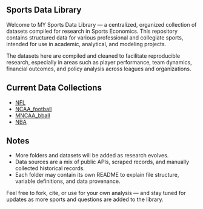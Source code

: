 ## Sports Data Library

Welcome to MY Sports Data Library — a centralized, organized collection of datasets compiled for research in Sports Economics. This repository contains structured data for various professional and collegiate sports, intended for use in academic, analytical, and modeling projects.

The datasets here are compiled and cleaned to facilitate reproducible research, especially in areas such as player performance, team dynamics, financial outcomes, and policy analysis across leagues and organizations.

## Current Data Collections

- [NFL](https://github.com/jameskemper/sports_data_library/tree/main/NFL)
- [NCAA_football](https://github.com/jameskemper/sports_data_library/tree/main/NCAA_football)
- [MNCAA_bball](https://github.com/jameskemper/sports_data_library/tree/main/MNCAA_bball)
- [NBA](https://github.com/jameskemper/sports_data_library/tree/main/NBA)

## Notes

- More folders and datasets will be added as research evolves.
- Data sources are a mix of public APIs, scraped records, and manually collected historical records.
- Each folder may contain its own README to explain file structure, variable definitions, and data provenance.

Feel free to fork, cite, or use for your own analysis — and stay tuned for updates as more sports and questions are added to the library.
